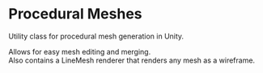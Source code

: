 # Procedural Meshes
 
Utility class for procedural mesh generation in Unity.

Allows for easy mesh editing and merging.\
Also contains a LineMesh renderer that renders any mesh as a wireframe.
